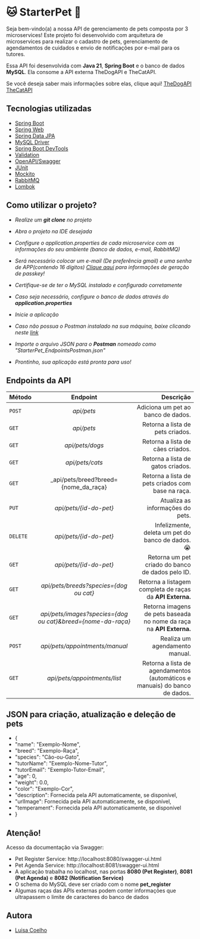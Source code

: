 # 🐱 StarterPet 🐶

Seja bem-vindo(a) a nossa API de gerenciamento de pets composta por 3 microservices!
Este projeto foi desenvolvido com arquitetura de microservices para realizar o cadastro de pets,
gerenciamento de agendamentos de cuidados e envio de notificações por e-mail para os tutores.

Essa API foi desenvolvida com **Java 21**, **Spring Boot** e o banco de dados **MySQL**.
Ela consome a API externa TheDogAPI e TheCatAPI.

Se você deseja saber mais informações sobre elas, clique aqui! [TheDogAPI](https://thedogapi.com/) [TheCatAPI](https://thecatapi.com/)

## Tecnologias utilizadas

- [Spring Boot](https://spring.io/)
- [Spring Web](https://docs.spring.io/spring-boot/reference/web/index.html)
- [Spring Data JPA](https://spring.io/projects/spring-data-jpa)
- [MySQL Driver](https://dev.mysql.com/doc/connector-j/en/)
- [Spring Boot DevTools](https://docs.spring.io/spring-boot/reference/using/devtools.html)
- [Validation](https://docs.spring.io/spring-boot/reference/io/validation.html)
- [OpenAPI/Swagger](https://swagger.io/)
- [JUnit](https://junit.org/junit5/)
- [Mockito](https://site.mockito.org/)
- [RabbitMQ](https://www.rabbitmq.com/)
- [Lombok](https://projectlombok.org/)

## Como utilizar o projeto?

- *Realize um **git clone** no projeto*

- *Abra o projeto na IDE desejada*

- *Configure o application.properties de cada microservice com as informações do seu ambiente (banco de dados, e-mail, RabbitMQ)*

- *Será necessário colocar um e-mail (De preferência gmail) e uma senha de APP(contendo 16 dígitos) [Clique aqui](https://support.google.com/accounts/answer/13548313?hl=en#zippy=%2Ccreate-a-passkey) para informações de geração de passkey!*

- *Certifique-se de ter o MySQL instalado e configurado corretamente*

- *Caso seja necessário, configure o banco de dados através do **application.properties***

- *Inicie a aplicação*

- *Caso não possua o Postman instalado na sua máquina, baixe clicando neste [link](https://www.postman.com/downloads/)*

- *Importe o arquivo JSON para o **Postman** nomeado como "StarterPet_EndpointsPostman.json"*

- *Prontinho, sua aplicação está pronta para uso!*

## Endpoints da API

| Método   |                          Endpoint                           |                                                                  Descrição |
|:---------|:-----------------------------------------------------------:|---------------------------------------------------------------------------:|
| `POST`   |                         _api/pets_                          |                                         Adiciona um pet ao banco de dados. |
| `GET`    |                         _api/pets_                          |                                           Retorna a lista de pets criados. |
| `GET`    |                       _api/pets/dogs_                       |                                           Retorna a lista de cães criados. |
| `GET`    |                       _api/pets/cats_                       |                                          Retorna a lista de gatos criados. |
| `GET`    |            _api/pets/breed?breed={nome_da_raça}             |                          Retorna a lista de pets criados com base na raça. |
| `PUT`    |                   _api/pets/{id-do-pet}_                    |                                           Atualiza as informações do pets. |
| `DELETE` |                   _api/pets/{id-do-pet}_                    |                          Infelizmente, deleta um pet do banco de dados. 😭 |
| `GET`    |                   _api/pets/{id-do-pet}_                    |                           Retorna um pet criado do banco de dados pelo ID. |
| `GET`    |           _api/pets/breeds?species={dog ou cat}_            |                   Retorna a listagem completa de raças da **API Externa.** |
| `GET`    | _api/pets/images?species={dog ou cat}&breed={nome-da-raça}_ |        Retorna imagens de pets baseada no nome da raça na **API Externa.** |
| `POST`   |               _api/pets/appointments/manual_                |                                             Realiza um agendamento manual. | 
| `GET`    |                _api/pets/appointments/list_                 | Retorna a lista de agendamentos (automáticos e manuais) do banco de dados. |                                             |

## JSON para criação, atualização e deleção de pets

- {
- "name": "Exemplo-Nome",
- "breed": "Exemplo-Raça",
- "species": "Cão-ou-Gato",
- "tutorName": "Exemplo-Nome-Tutor",
- "tutorEmail": "Exemplo-Tutor-Email",
- "age": 0,
- "weight": 0.0,
- "color": "Exemplo-Cor",
- "description": Fornecida pela API automaticamente, se disponível,
- "urlImage": Fornecida pela API automaticamente, se disponível,
- "temperament": Fornecida pela API automaticamente, se disponível
- }

## Atenção! 
Acesso da documentação via Swagger:
- Pet Register Service: http://localhost:8080/swagger-ui.html
- Pet Agenda Service: http://localhost:8081/swagger-ui.html 
- A aplicação trabalha no localhost, nas portas **8080 (Pet Register)**, **8081 (Pet Agenda)** e **8082 (Notification Service)**
- O schema do MySQL deve ser criado com o nome **pet_register**
- Algumas raças das APIs externas podem conter informações que ultrapassem o limite de caracteres do banco de dados

## Autora

- [Luisa Coelho](https://git.gft.com/lico)




